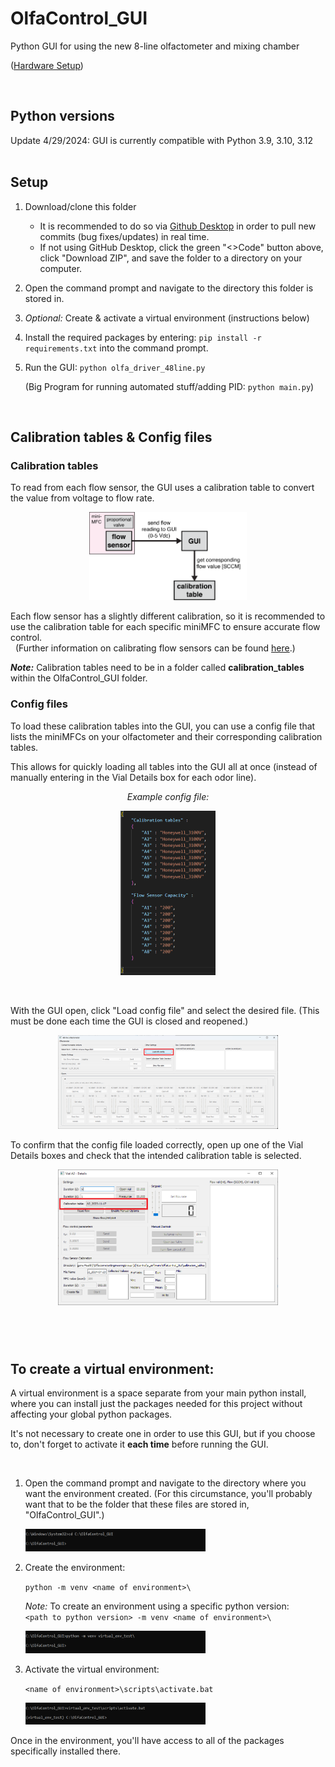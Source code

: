 # OlfaControl_GUI

Python GUI for using the new 8-line olfactometer and mixing chamber  

([Hardware Setup](https://github.com/tooles01/OlfaControl_Electronics))

<br>

## Python versions

Update 4/29/2024: GUI is currently compatible with Python 3.9, 3.10, 3.12  
<br>

## Setup

1. Download/clone this folder
    - It is recommended to do so via [Github Desktop](https://docs.github.com/en/desktop/installing-and-authenticating-to-github-desktop/installing-github-desktop) in order to pull new commits (bug fixes/updates) in real time.
    - If not using GitHub Desktop, click the green "<>Code" button above, click "Download ZIP", and save the folder to a directory on your computer.
2. Open the command prompt and navigate to the directory this folder is stored in.
3. *Optional:* Create & activate a virtual environment (instructions below)
4. Install the required packages by entering: ``` pip install -r requirements.txt ``` into the command prompt.
5. Run the GUI: ```python olfa_driver_48line.py```  
    
    (Big Program for running automated stuff/adding PID: ```python main.py```)

<br>

## Calibration tables & Config files

### Calibration tables

To read from each flow sensor, the GUI uses a calibration table to convert the value from voltage to flow rate.

<p align="center"> <img src="images/Flow Sensor-GUI-Calibration table.png" width="50%"></p>

Each flow sensor has a slightly different calibration, so it is recommended to use the calibration table for each specific miniMFC to ensure accurate flow control.  
&nbsp;&nbsp;(Further information on calibrating flow sensors can be found [here](https://github.com/tooles01/OlfaControl_Electronics/blob/master/8-line%20Olfactometer/Flow_Sensor_Calibration_Protocol.md).)

<!--
*<p align="center"> *Example calibration table:* </p>*
<p align="center"> <img src="images/setup_GUI_example_calibration_table.png" width="30%"> </p>
-->

***Note:*** Calibration tables need to be in a folder called **calibration_tables** within the OlfaControl_GUI folder.  


### Config files

To load these calibration tables into the GUI, you can use a config file that lists the miniMFCs on your olfactometer and their corresponding calibration tables.  

This allows for quickly loading all tables into the GUI all at once (instead of manually entering in the Vial Details box for each odor line).

*<p align="center"> *Example config file:*  </p>*
<p align="center"> <img src="images/setup_GUI_03_configFile.png" width="30%"> </p>
<br>

With the GUI open, click "Load config file" and select the desired file. (This must be done each time the GUI is closed and reopened.)

<p align="center"> <img src="images/setup_GUI_02_loadConfig.png" width="70%" ></p>

To confirm that the config file loaded correctly, open up one of the Vial Details boxes and check that the intended calibration table is selected.

<p align="center"> <img src="images/setup_GUI_vialDetails.png" width="70%"> </p>
<br>

<!--
# Using the Olfactometer:
- Connect to the olfactometer (Connect to Arduino)
<p align="center"> <img src="images/setup_GUI_01_connect.png" width="70%"> </p>

- Load olfa config (*.json) file.
    - This file is specific to your olfactometer, and contains the names of the calibration tables and maximum capacity for each flow sensor.
    - This step is optional, but allows for quickly loading that information into the GUI all at once, instead of manually entering it for each of the 8 vial lines.

<p align="center"> <img src="images/setup_GUI_02_loadConfig.png" width="70%"> </p>

*<p align="center"> *Example config file:* </p>*
<p align="center"> <img src="images/setup_GUI_03_exampleConfigFile.png" width="35%"> </p>

<br>
-->

<br>

#
## To create a virtual environment:

A virtual environment is a space separate from your main python install, where you can install just the packages needed for this project without affecting your global python packages.

It's not necessary to create one in order to use this GUI, but if you choose to, don't forget to activate it **each time** before running the GUI.

<br>

1. Open the command prompt and navigate to the directory where you want the environment created. (For this circumstance, you'll probably want that to be the folder that these files are stored in, "OlfaControl_GUI".)

    <img src="images/setup_venv_01.png" width="60%">

2. Create the environment:
    
    ``` python -m venv <name of environment>\ ```  
    
    *Note:* To create an environment using a specific python version:  
    ``` <path to python version> -m venv <name of environment>\ ```  
    
    <img src="images/setup_venv_02.png" width="60%">

3. Activate the virtual environment:  

    ```<name of environment>\scripts\activate.bat```

    <img src="images/setup_venv_03.png" width="60%">

Once in the environment, you'll have access to all of the packages specifically installed there.
